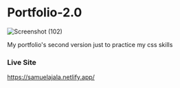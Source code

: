 # Portfolio-2.0
![Screenshot (102)](https://user-images.githubusercontent.com/66500541/170798765-9b741f2e-2227-4a94-8392-8de2522b7dd3.png)

My portfolio's second version just to practice my css skills

### Live Site
https://samuelajala.netlify.app/
